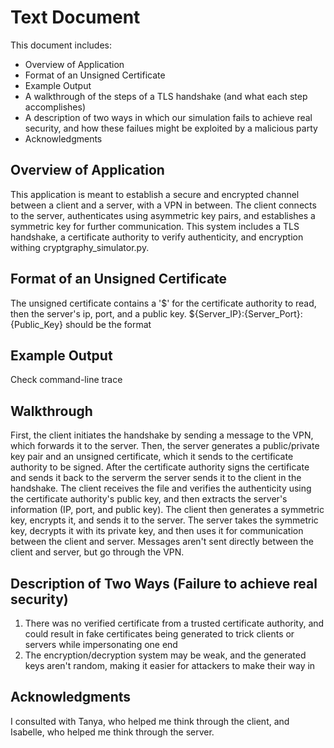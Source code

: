 # Text Document
This document includes:
- Overview of Application
- Format of an Unsigned Certificate
- Example Output
- A walkthrough of the steps of a TLS handshake (and what each step accomplishes)
- A description of two ways in which our simulation fails to achieve real security, and how these failues might be exploited by a malicious party
- Acknowledgments

## Overview of Application
This application is meant to establish a secure and encrypted channel between a client and a server, with a VPN in between. The client connects to the server, authenticates using asymmetric key pairs, and establishes a symmetric key for further communication.
This system includes a TLS handshake, a certificate authority to verify authenticity, and encryption withing cryptgraphy_simulator.py.

## Format of an Unsigned Certificate
The unsigned certificate contains a '$' for the certificate authority to read, then the server's ip, port, and a public key.
\${Server_IP}:{Server_Port}:{Public_Key} should be the format

## Example Output
Check command-line trace

## Walkthrough
First, the client initiates the handshake by sending a message to the VPN, which forwards it to the server.
Then, the server generates a public/private key pair and an unsigned certificate, which it sends to the certificate authority to be signed.
After the certificate authority signs the certificate and sends it back to the serverm the server sends it to the client in the handshake.
The client receives the file and verifies the authenticity using the certificate authority's public key, and then extracts the server's information (IP, port, and public key).
The client then generates a symmetric key, encrypts it, and sends it to the server.
The server takes the symmetric key, decrypts it with its private key, and then uses it for communication between the client and server.
Messages aren't sent directly between the client and server, but go through the VPN.

## Description of Two Ways (Failure to achieve real security)
1. There was no verified certificate from a trusted certificate authority, and could result in fake certificates being generated to trick clients or servers while impersonating one end
2. The encryption/decryption system may be weak, and the generated keys aren't random, making it easier for attackers to make their way in

## Acknowledgments
I consulted with Tanya, who helped me think through the client, and Isabelle, who helped me think through the server. 